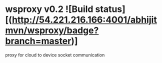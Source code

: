 # wsproxy v0.2 ![Build status][(http://54.221.216.166:4001/abhijitmvn/wsproxy/badge?branch=master)]
proxy for cloud to device socket communication
